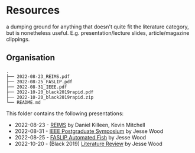 # Resources 

a dumping ground for anything that doesn't quite fit the literature category, but is nonetheless useful. E.g. presentation/lecture slides, article/magazine clippings.

## Organisation

```
.
├── 2022-08-23_REIMS.pdf
├── 2022-08-25_FASLIP.pdf
├── 2022-08-31_IEEE.pdf
├── 2022-10-20_black2019rapid.pdf
├── 2022-10-20_black2019rapid.zip
└── README.md
```

This folder contains the following presentations: 

- 2022-08-23 - [REIMS](2022-08-23_REIMS.pdf) by Daniel Killeen, Kevin Mitchell
- 2022-08-31 - [IEEE Postgraduate Symposium](2022-08-31_IEEE.pdf) by Jesse Wood
- 2022-08-25 - [FASLIP Automated Fish](2022-08-25_FASLIP.pdf) by Jesse Wood
- 2022-10-20 - (Black 2019) [Literature Review](2022-10-20_black2019rapid.pdf) by Jesse Wood